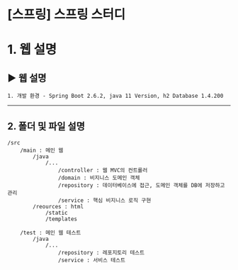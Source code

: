 [스프링] 스프링 스터디
======================
# 1. 웹 설명
## ▶ 웹 설명
	1. 개발 환경 - Spring Boot 2.6.2, java 11 Version, h2 Database 1.4.200

****
## 2. 폴더 및 파일 설명
```
/src
    /main : 메인 웹
        /java
            /...
                /controller : 웹 MVC의 컨트롤러
                /domain : 비지니스 도메인 객체
                /repository : 데이터베이스에 접근, 도메인 객체를 DB에 저장하고 관리
                /service : 핵심 비지니스 로직 구현
        /reources : html
            /static
            /templates
            
    /test : 메인 웹 테스트
        /java
            /...
                /repository : 레포지토리 테스트
                /service : 서비스 테스트
```
<!-- 
****
## 3. 웹 이미지 -->

[comment]: <> (<img src="https://img1.daumcdn.net/thumb/R1280x0/?scode=mtistory2&fname=https%3A%2F%2Fblog.kakaocdn.net%2Fdn%2FdlRTsG%2FbtrmWr324Cv%2FpW1sq2uzvWWhkmjx1MIaB1%2Fimg.png" width="700px" height="393px" title="px&#40;픽셀&#41; 크기 설정" alt="main1"></img><br/>)

[comment]: <> (<img src="https://img1.daumcdn.net/thumb/R1280x0/?scode=mtistory2&fname=https%3A%2F%2Fblog.kakaocdn.net%2Fdn%2FbhtdIf%2FbtrmUyCl2U3%2FgFEtlcxheQzsyeSDZWmEe0%2Fimg.png" width="700px" height="393px" title="px&#40;픽셀&#41; 크기 설정" alt="main1"></img><br/>)

[comment]: <> (<img src="https://img1.daumcdn.net/thumb/R1280x0/?scode=mtistory2&fname=https%3A%2F%2Fblog.kakaocdn.net%2Fdn%2FbwN9oA%2FbtrmYEHMMem%2Fc9WXrk9XOYQKV6B8XD2Kr0%2Fimg.png" width="700px" height="393px" title="px&#40;픽셀&#41; 크기 설정" alt="main1"></img><br/>)
